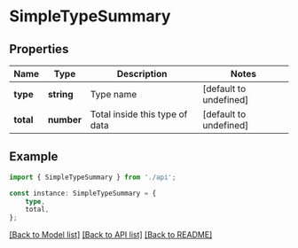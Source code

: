 # SimpleTypeSummary


## Properties

Name | Type | Description | Notes
------------ | ------------- | ------------- | -------------
**type** | **string** | Type name | [default to undefined]
**total** | **number** | Total inside this type of data | [default to undefined]

## Example

```typescript
import { SimpleTypeSummary } from './api';

const instance: SimpleTypeSummary = {
    type,
    total,
};
```

[[Back to Model list]](../README.md#documentation-for-models) [[Back to API list]](../README.md#documentation-for-api-endpoints) [[Back to README]](../README.md)
